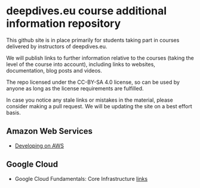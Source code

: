 # deepdives.eu course additional information repository

This github site is in place primarily for students taking part in courses delivered by instructors of deepdives.eu.

We will publish links to further information relative to the courses (taking the level of the course into account), including links to websites, documentation, blog posts and videos.

The repo licensed under the CC-BY-SA 4.0 license, so can be used by anyone as long as the license requirements are fulfilled.

In case you notice any stale links or mistakes in the material, please consider making a pull request. We will be updating the site on a best effort basis.

## Amazon Web Services
- [Developing on AWS](AWS/DevelopingOnAWS.md)

## Google Cloud
- Google Cloud Fundamentals: Core Infrastructure [links](google/FundamentalsCoreInfrastructure.md)


